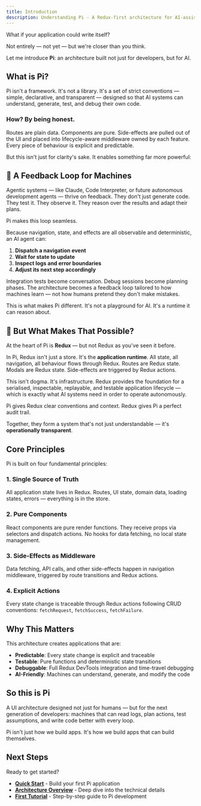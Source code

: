 ```yaml
---
title: Introduction
description: Understanding Pi - A Redux-first architecture for AI-assisted development
---
```


What if your application could write itself?

Not entirely — not yet — but we're closer than you think.

Let me introduce **Pi**: an architecture built not just for developers, but for AI.

## What is Pi?

Pi isn't a framework. It's not a library. It's a set of strict conventions — simple, declarative, and transparent — designed so that AI systems can understand, generate, test, and debug their own code.

### How? By being honest.

Routes are plain data. Components are pure. Side-effects are pulled out of the UI and placed into lifecycle-aware middleware owned by each feature. Every piece of behaviour is explicit and predictable.

But this isn't just for clarity's sake. It enables something far more powerful:

## 🔁 A Feedback Loop for Machines

Agentic systems — like Claude, Code Interpreter, or future autonomous development agents — thrive on feedback. They don't just generate code. They test it. They observe it. They reason over the results and adapt their plans.

Pi makes this loop seamless.

Because navigation, state, and effects are all observable and deterministic, an AI agent can:

1. **Dispatch a navigation event**
2. **Wait for state to update** 
3. **Inspect logs and error boundaries**
4. **Adjust its next step accordingly**

Integration tests become conversation. Debug sessions become planning phases. The architecture becomes a feedback loop tailored to how machines learn — not how humans pretend they don't make mistakes.

This is what makes Pi different. It's not a playground for AI. It's a runtime it can reason about.

## 🔄 But What Makes That Possible?

At the heart of Pi is **Redux** — but not Redux as you've seen it before.

In Pi, Redux isn't just a store. It's the **application runtime**. All state, all navigation, all behaviour flows through Redux. Routes are Redux state. Modals are Redux state. Side-effects are triggered by Redux actions.

This isn't dogma. It's infrastructure. Redux provides the foundation for a serialised, inspectable, replayable, and testable application lifecycle — which is exactly what AI systems need in order to operate autonomously.

Pi gives Redux clear conventions and context. Redux gives Pi a perfect audit trail.

Together, they form a system that's not just understandable — it's **operationally transparent**.

## Core Principles

Pi is built on four fundamental principles:

### 1. Single Source of Truth
All application state lives in Redux. Routes, UI state, domain data, loading states, errors — everything is in the store.

### 2. Pure Components  
React components are pure render functions. They receive props via selectors and dispatch actions. No hooks for data fetching, no local state management.

### 3. Side-Effects as Middleware
Data fetching, API calls, and other side-effects happen in navigation middleware, triggered by route transitions and Redux actions.

### 4. Explicit Actions
Every state change is traceable through Redux actions following CRUD conventions: `fetchRequest`, `fetchSuccess`, `fetchFailure`.

## Why This Matters

This architecture creates applications that are:

- **Predictable**: Every state change is explicit and traceable
- **Testable**: Pure functions and deterministic state transitions
- **Debuggable**: Full Redux DevTools integration and time-travel debugging  
- **AI-Friendly**: Machines can understand, generate, and modify the code

## So this is Pi

A UI architecture designed not just for humans — but for the next generation of developers: machines that can read logs, plan actions, test assumptions, and write code better with every loop.

Pi isn't just how we build apps. It's how we build apps that can build themselves.

## Next Steps

Ready to get started? 

- [**Quick Start**](/getting-started/quick-start/) - Build your first Pi application
- [**Architecture Overview**](/concepts/architecture/) - Deep dive into the technical details
- [**First Tutorial**](/tutorials/first-app/) - Step-by-step guide to Pi development